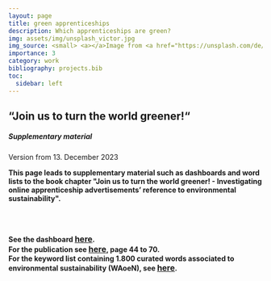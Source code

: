 ```yaml
---
layout: page
title: green apprenticeships
description: Which apprenticeships are green?
img: assets/img/unsplash_victor.jpg
img_source: <small> <a></a>Image from <a href="https://unsplash.com/de/@victor_g?utm_content=creditCopyText&utm_medium=referral&utm_source=unsplash">Victor</a> at <a href="https://unsplash.com/de/fotos/gebaude-mit-pflanzen-bedeckt-0NJ9urGXrIg?utm_content=creditCopyText&utm_medium=referral&utm_source=unsplash">Unsplash</a></small>
importance: 3
category: work
bibliography: projects.bib
toc:
  sidebar: left
---
```


<style>
  .my-text {
    line-height: 2.0; /* Increase line spacing to 1.5 times the font size */
  }
</style>

## “Join us to turn the world greener!“ 
##### Supplementary material

Version from 13. December 2023

<p class="my-text"> 
<strong>

This page leads to supplementary material such as dashboards and word lists to the book chapter 
"Join us to turn the world greener! - Investigating online apprenticeship advertisements’ reference to environmental sustainability".

<br><br>

See the dashboard <a style="font-size: 16px;" href="http://www.timoschnepf.de/green_apprenticeships/">here</a>.<br>
For the publication see <a style="font-size: 16px;" href="https://www.bibb.de/dienst/publikationen/de/19032?referrer=/dienst/publikationen/de/suche?publication_search_result_voe%255BfreeTextSearch%255D%3Dschnepf%2520_author:5350%26publication_search_result_voe%255BfromYear%255D%3D%26publication_search_result_voe%255BtoYear%255D%3D%26publication_search_result_voe%255Bseries%255D%3D%26publication_search_result_voe%255Blanguage%255D%3D">here</a>, page 44 to 70.<br>
For the keyword list containing 1.800 curated words associated to environmental sustainability (WAoeN), see <a style="font-size: 16px;" href="https://www.bibb.de/de/153062.php">here</a>.<br>

</strong>

</p>
